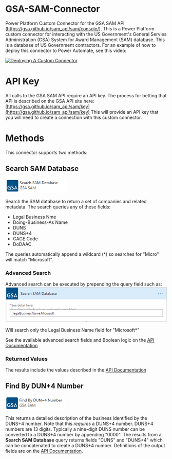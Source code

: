 
# GSA-SAM-Connector

Power Platform Custom Connector for the GSA SAM API (https://gsa.github.io/sam_api/sam/console/). This is a Power Platform custom connector for interacting with the US Government's General Servies Administration (GSA) System for Award Management (SAM) database. This is a database of US Government contractors. 
For an example of how to deploy this connector to Power Automate, see this video: 

[![Deploying A Custom Connector](http://img.youtube.com/vi/XrWcPgEtxdo/0.jpg)](http://www.youtube.com/watch?v=XrWcPgEtxdo "Deploying A Custom Connector")
# API Key
All calls to the GSA SAM API require an API key.  The process for betting that API is described on the GSA API site here: [https://gsa.github.io/sam_api/sam/key](https://gsa.github.io/sam_api/sam/key)
This will provide an API key that you will need to create a connection with this custom connector.
# Methods
This connector supports two methods:
## Search SAM Database
![Search SAM Database](./images/connector.sam.search.png)

Search the SAM database to return a set of companies and related metadata.  The search queries any of these fields:

 - Legal Business Nme
 - Doing-Business-As Name
 - DUNS
 - DUNS+4
 - CAGE Code
 - DoDAAC

The queries automatically append a wildcard (*) so searches for "Micro" will match "Microsoft".  
### Advanced Search
Advanced search can be executed by prepending the query field such as:
![enter image description here](./images/connector.sam.search.advanced.png)

Will search only the Legal Business Name field for "Microsoft*"

See the available advanced search fields and Boolean logic on the  [API Documentation](https://gsa.github.io/sam_api/sam/search.html)

### Returned Values
The results include the values described in the [API Documentation](https://gsa.github.io/sam_api/sam/search.html)

## Find By DUN+4 Number
![enter image description here](./images/connector.sam.duns.png)

This returns a detailed description of the business identified by the DUNS+4 number.  Note that this *requires* a DUNS+4 number.  DUNS+4 numbers are 13 digits.  Typically a nine-digit DUNS number can be converted to a DUNS+4 number by appending "0000".  The results from a **Search SAM Database** query returns fields "DUNS" and "DUNS+4" which can be concatenated to create a DUNS+4 number.
Definitions of the output fields are on the [API Documentation](https://gsa.github.io/sam_api/sam/getdatafields.html).
<!--stackedit_data:
eyJoaXN0b3J5IjpbLTIwNTU0Mzg0NjZdfQ==
-->